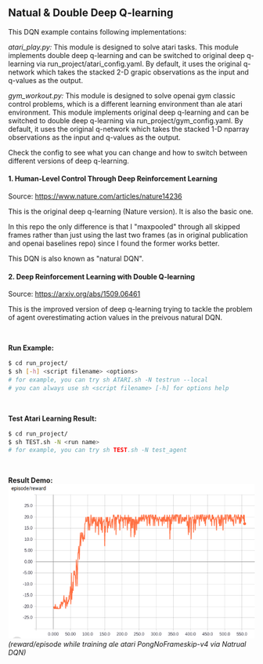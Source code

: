 ## Natual & Double Deep Q-learning

This DQN example contains following implementations:  

*atari_play.py:* This module is designed to solve atari tasks. This module implements double deep q-learning and can be switched to original deep q-learning via run_project/atari_config.yaml. By default, it uses the original q-network which takes the stacked 2-D grapic observations as the input and q-values as the output.  

*gym_workout.py:* This module is designed to solve openai gym classic control problems, which is a different learning environment than ale atari environment. This module implements original deep q-learning and can be switched to double deep q-learning via run_project/gym_config.yaml.  By default, it uses the original q-network which takes the stacked 1-D nparray observations as the input and q-values as the output.  

Check the config to see what you can change and how to switch between different versions of deep q-learning.  

#### 1. Human-Level Control Through Deep Reinforcement Learning
Source: https://www.nature.com/articles/nature14236  

This is the original deep q-learning (Nature version). It is also the basic one. 

In this repo the only difference is that I "maxpooled" through all skipped frames rather than just using the last two frames (as in original publication and openai baselines repo) since I found the former works better. 

This DQN is also known as "natural DQN".  

#### 2. Deep Reinforcement Learning with Double Q-learning
Source: https://arxiv.org/abs/1509.06461  

This is the improved version of deep q-learning trying to tackle the problem of agent overestimating action values in the preivous natural DQN.

&nbsp;  

**Run Example:**

```bash
$ cd run_project/
$ sh [-h] <script filename> <options>
# for example, you can try sh ATARI.sh -N testrun --local
# you can always use sh <script filename> [-h] for options help
```

&nbsp;  

**Test Atari Learning Result:**

```bash
$ cd run_project/
$ sh TEST.sh -N <run name>
# for example, you can try sh TEST.sh -N test_agent
```

&nbsp;  

**Result Demo:**  
![pong-v4_origsingle](../../.demo/pong-v4_origsingle.png)  
*(reward/episode while training ale atari PongNoFrameskip-v4 via Natrual DQN)*  


